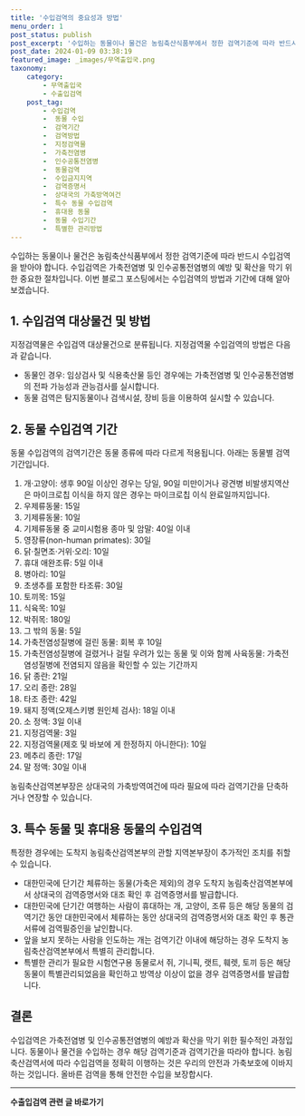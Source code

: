 ```yaml
---
title: '수입검역의 중요성과 방법'
menu_order: 1
post_status: publish
post_excerpt: '수입하는 동물이나 물건은 농림축산식품부에서 정한 검역기준에 따라 반드시 수입검역을 받아야 합니다. 수입검역은 가축전염병 및 인수공통전염병의 예방 및 확산을 막기 위한 중요한 절차입니다. 이번 블로그 포스팅에서는 수입검역의 방법과 기간에 대해 알아보겠습니다.'
post_date: 2024-01-09 03:38:19
featured_image: _images/무역출입국.png
taxonomy:
    category:
        - 무역출입국
        - 수출입검역
    post_tag:
        - 수입검역
        -  동물 수입
        -  검역기간
        -  검역방법
        -  지정검역물
        -  가축전염병
        -  인수공통전염병
        -  동물검역
        -  수입금지지역
        -  검역증명서
        -  상대국의 가축방역여건
        -  특수 동물 수입검역
        -  휴대용 동물
        -  동물 수입기간
        -  특별한 관리방법
---
```



수입하는 동물이나 물건은 농림축산식품부에서 정한 검역기준에 따라 반드시 수입검역을 받아야 합니다. 수입검역은 가축전염병 및 인수공통전염병의 예방 및 확산을 막기 위한 중요한 절차입니다. 이번 블로그 포스팅에서는 수입검역의 방법과 기간에 대해 알아보겠습니다.

## 1. 수입검역 대상물건 및 방법

지정검역물은 수입검역 대상물건으로 분류됩니다. 지정검역물 수입검역의 방법은 다음과 같습니다.

- 동물인 경우: 임상검사 및 식용축산물 등인 경우에는 가축전염병 및 인수공통전염병의 전파 가능성과 관능검사를 실시합니다.
- 동물 검역은 탐지동물이나 검색시설, 장비 등을 이용하여 실시할 수 있습니다.

## 2. 동물 수입검역 기간

동물 수입검역의 검역기간은 동물 종류에 따라 다르게 적용됩니다. 아래는 동물별 검역기간입니다.

1. 개·고양이: 생후 90일 이상인 경우는 당일, 90일 미만이거나 광견병 비발생지역산은 마이크로칩 이식을 하지 않은 경우는 마이크로칩 이식 완료일까지입니다.
2. 우제류동물: 15일
3. 기제류동물: 10일
4. 기제류동물 중 교미시험용 종마 및 암말: 40일 이내
5. 영장류(non-human primates): 30일
6. 닭·칠면조·거위·오리: 10일
7. 휴대 애완조류: 5일 이내
8. 병아리: 10일
9. 초생추를 포함한 타조류: 30일
10. 토끼목: 15일
11. 식육목: 10일
12. 박쥐목: 180일
13. 그 밖의 동물: 5일
14. 가축전염성질병에 걸린 동물: 회복 후 10일
15. 가축전염성질병에 걸렸거나 걸릴 우려가 있는 동물 및 이와 함께 사육동물: 가축전염성질병에 전염되지 않음을 확인할 수 있는 기간까지
16. 닭 종란: 21일
17. 오리 종란: 28일
18. 타조 종란: 42일
19. 돼지 정액(오제스키병 원인체 검사): 18일 이내
20. 소 정액: 3일 이내
21. 지정검역물: 3일
22. 지정검역물(제호 및 바보에 게 한정하지 아니한다): 10일
23. 메추리 종란: 17일
24. 말 정액: 30일 이내

농림축산검역본부장은 상대국의 가축방역여건에 따라 필요에 따라 검역기간을 단축하거나 연장할 수 있습니다.

## 3. 특수 동물 및 휴대용 동물의 수입검역

특정한 경우에는 도착지 농림축산검역본부의 관할 지역본부장이 추가적인 조치를 취할 수 있습니다.

- 대한민국에 단기간 체류하는 동물(가축은 제외)의 경우 도착지 농림축산검역본부에서 상대국의 검역증명서와 대조 확인 후 검역증명서를 발급합니다.
- 대한민국에 단기간 여행하는 사람이 휴대하는 개, 고양이, 조류 등은 해당 동물의 검역기간 동안 대한민국에서 체류하는 동안 상대국의 검역증명서와 대조 확인 후 통관서류에 검역필증인을 날인합니다.
- 앞을 보지 못하는 사람을 인도하는 개는 검역기간 이내에 해당하는 경우 도착지 농림축산검역본부에서 특별히 관리합니다.
- 특별한 관리가 필요한 시험연구용 동물로서 쥐, 기니픽, 랫트, 훼렛, 토끼 등은 해당 동물이 특별관리되었음을 확인하고 방역상 이상이 없을 경우 검역증명서를 발급합니다.

## 결론

수입검역은 가축전염병 및 인수공통전염병의 예방과 확산을 막기 위한 필수적인 과정입니다. 동물이나 물건을 수입하는 경우 해당 검역기준과 검역기간을 따라야 합니다. 농림축산검역서에 따라 수입검역을 정확히 이행하는 것은 우리의 안전과 가축보호에 이바지하는 것입니다. 올바른 검역을 통해 안전한 수입을 보장합시다.
                        
<!-- wp:separator -->
<hr class="wp-block-separator has-alpha-channel-opacity"/>
<!-- /wp:separator -->

<!-- wp:group {"backgroundColor":"base","layout":{"type":"constrained"}} -->
<div class="wp-block-group has-base-background-color has-background"><!-- wp:paragraph {"align":"center","fontSize":"medium"} -->
<p class="has-text-align-center has-large-font-size"><strong>수출입검역 관련 글 바로가기</strong></p>
<!-- /wp:paragraph -->


<!-- wp:latest-posts
{"categories":[{"id":15006,"count":19,"description":"","link":"https://uknowlaw.com/category/%ec%88%98%ec%b6%9c%ec%9e%85%ea%b2%80%ec%97%ad/","name":"수출입검역","slug":"수출입검역","taxonomy":"category","parent":0,"meta":[],"_links":{"self":[{"href":"https://uknowlaw.com/wp-json/wp/v2/categories/15006"}],"collection":[{"href":"https://uknowlaw.com/wp-json/wp/v2/categories"}],"about":[{"href":"https://uknowlaw.com/wp-json/wp/v2/taxonomies/category"}],"wp:post_type":[{"href":"https://uknowlaw.com/wp-json/wp/v2/posts?categories=15006"}],"curies":[{"name":"wp","href":"https://api.w.org/{rel}","templated":true}]}}],"postsToShow":100,"excerptLength":28,"postLayout":"grid","columns":2,"featuredImageAlign":"left","featuredImageSizeSlug":"large","fontSize":"small"} /--></div>
<!-- /wp:group -->